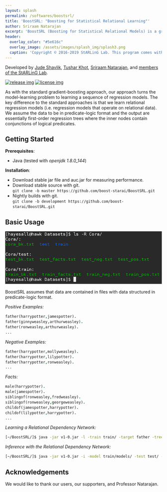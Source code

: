 ```yaml
---
layout: splash
permalink: /softwares/boostsrl/
title: 'BoostSRL: "Boosting for Statistical Relational Learning"'
author: Sriraam Natarajan
excerpt: 'BoostSRL (Boosting for Statistical Relational Models) is a gradient-boosting based approach to learning different types of SRL models.<br /><br />{::nomarkdown}<iframe style="display: inline-block;" src="https://ghbtns.com/github-btn.html?user=starling-lab&repo=BoostSRL&type=star&count=true&size=large" frameborder="0" scrolling="0" width="120px" height="30px"></iframe> <iframe style="display: inline-block;" src="https://ghbtns.com/github-btn.html?user=starling-lab&repo=BoostSRL&type=fork&count=true&size=large" frameborder="0" scrolling="0" width="158px" height="30px"></iframe> <br><br><a href="https://github.com/starling-lab/BoostSRL/releases/download/v1.1.1/boostsrl_v1.1.1.jar" class="btn btn--light-outline btn--large"><i class="fas fa-download"></i> Download v1.1.1 jar </a> <a href="https://github.com/boost-starai/BoostSRL-Misc/blob/master/VersionHistory/Version1.0/auc.jar?raw=true" class="btn btn--light-outline btn--large"><i class="fas fa-download"></i> Download auc.jar</a><a href="/softwares/boostsrl/wiki/" class="btn btn--light-outline btn--large"><i class="fas fa-book"></i> Documentation</a> <a href="https://github.com/starling-lab/BoostSRL/issues" class="btn btn--light-outline btn--large"><i class="fas fa-bug"></i> Bug Tracker and Discussion</a>{:/nomarkdown}'
header:
  overlay_color: "#5e616c"
  overlay_image: /assets/images/splash_img/splash3.png
  caption: 'Copyright © 2016-2019 StARLinG Lab. This program comes with absolutely no warranty. This is free software, available under the terms of the GPL-3.0.'
---
```


Developed by [Jude Shavlik](http://pages.cs.wisc.edu/~shavlik/), [Tushar Khot](http://pages.cs.wisc.edu/~tushar/), [Sriraam Natarajan](http://utdallas.edu/~sxn177430/), and [members of the StARLinG Lab](/people/).

[![release img]][release] [![license img]][license]

As with the standard gradient-boosting approach, our approach turns the model-learning problem to learning a sequence of regression models. The key difference to the standard approaches is that we learn relational regression models (i.e. regression models that operate on relational data). We assume the data to be in predicate-logic format and the output are essentially first-order regression trees where the inner nodes contain conjunctions of logical predicates.

## Getting Started

**Prerequisites**:

* Java (tested with *openjdk 1.8.0_144*)

**Installation**:

* Download stable jar file and auc.jar for measuring performance.
* Download stable source with git.  
  `git clone -b master https://github.com/boost-starai/BoostSRL.git`
* Nightly builds with git.  
  `git clone -b development https://github.com/boost-starai/BoostSRL.git`

## Basic Usage

<img src="https://raw.githubusercontent.com/boost-starai/BoostSRL-Misc/master/Images/basicFileStructure.png" alt="Basic file structure for the Cora dataset which BoostSRL assumes for most operations." width="558" display="block" margin="auto">

BoostSRL assumes that data are contained in files with data structured in predicate-logic format.

*Positive Examples:*

```prolog
father(harrypotter,jamespotter).
father(ginnyweasley,arthurweasley).
father(ronweasley,arthurweasley).
...
```

*Negative Examples:*

```prolog
father(harrypotter,mollyweasley).
father(harrypotter,lilypotter).
father(harrypotter,ronweasley).
...
```

*Facts:*

```prolog
male(harrypotter).
male(jamespotter).
siblingof(ronweasley,fredweasley).
siblingof(ronweasley,georgeweasley).
childof(jamespotter,harrypotter).
childof(lilypotter,harrypotter).
...
```

*Learning a Relational Dependency Network:*

```bash
[~/BoostSRL/]$ java -jar v1-0.jar -l -train train/ -target father -trees 10
```

*Inference with the Relational Dependency Network:*

```bash
[~/BoostSRL/]$ java -jar v1-0.jar -i -model train/models/ -test test/ -target father -aucJarPath . -trees 10
```

## Acknowledgements

We would like to thank our users, our supporters, and Professor Natarajan.

[license]:https://github.com/boost-starai/BoostSRL/blob/master/license.txt
[release]:https://github.com/boost-starai/BoostSRL/releases
[license img]:https://img.shields.io/github/license/boost-starai/BoostSRL.svg
[release img]:https://img.shields.io/github/tag/boost-starai/BoostSRL.svg
